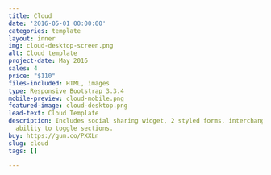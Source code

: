 ```yaml
---
title: Cloud
date: '2016-05-01 00:00:00'
categories: template
layout: inner
img: cloud-desktop-screen.png
alt: Cloud template
project-date: May 2016
sales: 4
price: "$110"
files-included: HTML, images
type: Responsive Bootstrap 3.3.4
mobile-preview: cloud-mobile.png
featured-image: cloud-desktop.png
lead-text: Cloud Template
description: Includes social sharing widget, 2 styled forms, interchangeable icons,
  ability to toggle sections.
buy: https://gum.co/PXXLn
slug: cloud
tags: []

---
```

